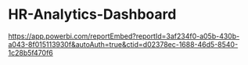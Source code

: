 # HR-Analytics-Dashboard

https://app.powerbi.com/reportEmbed?reportId=3af234f0-a05b-430b-a043-8f015113930f&autoAuth=true&ctid=d02378ec-1688-46d5-8540-1c28b5f470f6
